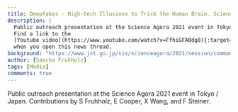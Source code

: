 ```yaml
---
title: Deepfakes - High-tech Illusions to Trick the Human Brain. Science from Switzerland
description: |
  Public outreach presentation at the Science Agora 2021 event in Tokyo / Japan.
  Find a link to the
  [Youtube video](https://www.youtube.com/watch?v=FfhiGFA0dg8){:target="_blank"}
  when you open this news thread.
background: "https://www.jst.go.jp/sis/scienceagora/2021/session/common/img/img11-a17_00.jpg"
author: [Sascha Frühholz]
tags: [Media]
comments: true
---
```


Public outreach presentation at the Science Agora 2021 event in Tokyo / Japan. Contributions by S Fruhholz, E Cooper, X Wang, and F Steiner.
